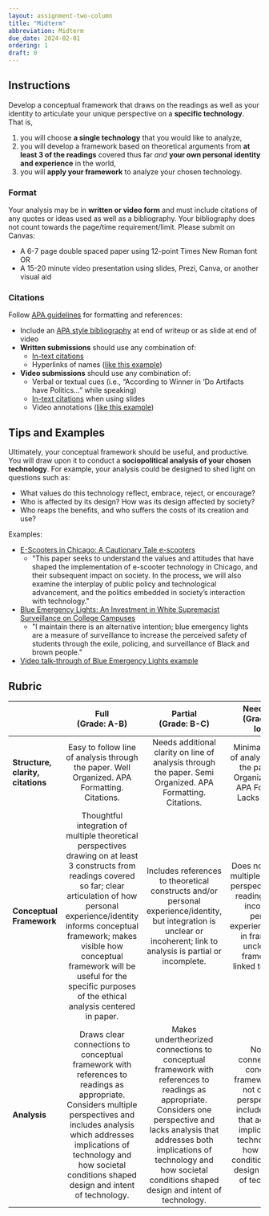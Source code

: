 ```yaml
---
layout: assignment-two-column
title: "Midterm"
abbreviation: Midterm
due_date: 2024-02-01
ordering: 1
draft: 0
---
```

## Instructions
Develop a conceptual framework that draws on the readings as well as your identity to articulate your unique perspective on a **specific technology**. That is, 
1. you will choose **a single technology** that you would like to analyze, 
2. you will develop a framework based on theoretical arguments from **at least 3 of the readings** covered thus far _and_ **your own personal identity and experience** in the world, 
3. you will **apply your framework** to analyze your chosen technology. 

### Format
Your analysis may be in **written or video form** and must include citations of any quotes or ideas used as well as a bibliography. Your bibliography does not count towards the page/time requirement/limit. Please submit on Canvas:
- A 6-7 page double spaced paper using 12-point Times New Roman font OR
- A 15-20 minute video presentation using slides, Prezi, Canva, or another visual aid

### Citations
Follow [APA guidelines](https://owl.purdue.edu/owl/research_and_citation/apa6_style/index.html) for formatting and references:
- Include an [APA style bibliography](https://owl.purdue.edu/owl/research_and_citation/apa_style/apa_formatting_and_style_guide/reference_list_basic_rules.html) at end of writeup or as slide at end of video
- **Written submissions** should use any combination of:
  - [In-text citations](https://owl.purdue.edu/owl/research_and_citation/apa_style/apa_formatting_and_style_guide/in_text_citations_the_basics.html) 
  - Hyperlinks of names ([like this example](https://points.datasociety.net/how-to-cite-like-a-badass-tech-feminist-scholar-of-color-ebc839a3619c))
- **Video submissions** should use any combination of:
  - Verbal or textual cues (i.e., “According to Winner in ‘Do Artifacts have Politics…” while speaking)
  - [In-text citations](https://owl.purdue.edu/owl/research_and_citation/apa_style/apa_formatting_and_style_guide/in_text_citations_the_basics.html) when using slides
  - Video annotations ([like this example](https://www.youtube.com/watch?v=d3rS7I6Xyz8))

## Tips and Examples

Ultimately, your conceptual framework should be useful, and productive. You will draw upon it to conduct a **sociopolitical analysis of your chosen technology**. For example, your analysis could be designed to shed light on questions such as: 
- What values do this technology reflect, embrace, reject, or encourage? 
- Who is affected by its design? How was its design affected by society? 
- Who reaps the benefits, and who suffers the costs of its creation and use? 

Examples:
- [E-Scooters in Chicago: A Cautionary Tale e-scooters](https://tree-in-education.github.io/BreakPointNU/index.html)
  - "This paper seeks to understand the values and attitudes that have shaped the implementation of e-scooter technology in Chicago, and their subsequent impact on society. In the process, we will also examine the interplay of public policy and technological advancement, and the politics embedded in society’s interaction with technology."
- [Blue Emergency Lights: An Investment in White Supremacist Surveillance on College Campuses](https://tree-in-education.github.io/BreakPointNU/index.html)
  - "I maintain there is an alternative intention; blue emergency lights are a measure of surveillance to increase the perceived safety of students through the exile, policing, and surveillance of Black and brown people."
- [Video talk-through of Blue Emergency Lights example](https://northwestern.zoom.us/rec/share/Sug2h9CQA2wCdTpgYC4UJLOKmNAh2KP5Cs02vOmECvqg9M_V1nTzkBIcfCApty89.TldZ8DiWHLQmPIEx?startTime=1706654250000)

## Rubric

|  | Full <br> (Grade: A-B) | Partial <br>  (Grade: B-C) | Needs work <br> (Grade: C or lower) |  |
|---|:---:|:---:|:---:|---|
| **Structure, clarity, citations** | Easy to follow line of analysis through the paper. Well Organized. APA Formatting. Citations. | Needs additional clarity on line of analysis through the paper. Semi Organized. APA Formatting. Citations. | Minimal to no line of analysis through the paper. Not Organized. Lacks APA Formatting. Lacks citations. |  |
| **Conceptual Framework** | Thoughtful integration of multiple theoretical perspectives drawing on at least 3 constructs from readings covered so far; clear articulation of how personal experience/identity informs conceptual framework; makes visible how conceptual framework will be useful for the specific purposes of the ethical analysis centered in paper. | Includes references to theoretical constructs and/or personal experience/identity, but integration is unclear or incoherent; link to analysis is partial or incomplete. | Does not integrate multiple theoretical perspectives using readings; fails to incorporate personal experience/identity in framework; unclear how framework is linked to analysis. |  |
| **Analysis** | Draws clear connections to conceptual framework with references to readings as appropriate. Considers multiple perspectives and includes analysis which addresses implications of technology and how societal conditions shaped design and intent of technology. | Makes undertheorized connections to conceptual framework with references to readings as appropriate. Considers one perspective and lacks analysis that addresses both implications of technology and how societal conditions shaped design and intent of technology. | No clear connections to conceptual framework. Does not consider perspectives or include analysis that addresses implications of technology and how societal conditions shaped design and intent of technology. |  |
